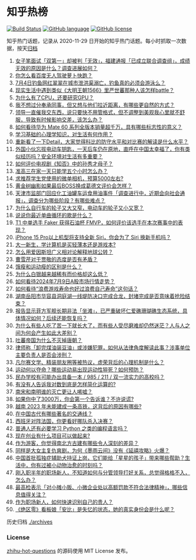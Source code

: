 # 知乎热榜
[![Build Status](https://github.com/ToWeLong/zhihu-hot-questions/workflows/CI/badge.svg)](https://github.com/ToWeLong/zhihu-hot-questions/actions)
[![GitHub language](https://img.shields.io/badge/language-golang-orange.svg)](https://golang.org/)
[![GitHub license](https://img.shields.io/github/license/ToWeLong/zhihu-hot-questions)](https://github.com/ToWeLong/zhihu-hot-questions/blob/main/LICENSE)

知乎热门话题，记录从 2020-11-29 日开始的知乎热门话题。每小时抓取一次数据，按天[归档](./archives)

<!-- BEGIN -->

1. [女子笔面试「双第一」却被判「无效」，福建通报「已成立联合调查组」，成绩无效的原因是什么？调查进展如何？](https://www.zhihu.com/question/661029623)
1. [你怎么看百度无人驾驶萝卜快跑？](https://www.zhihu.com/question/480583252)
1. [7月4日钓鱼网红翠翠在城市泄洪渠溺亡，钓鱼真的必须会游泳么？](https://www.zhihu.com/question/660925913)
1. [现实生活中遇到类似《大明王朝1566》里严世蕃那种人该怎样battle？](https://www.zhihu.com/question/660926443)
1. [为什么有了CPU，还要研究GPU？](https://www.zhihu.com/question/660424819)
1. [我不想过分奉承同事，但又想与他们拉近距离，有哪些更自然的方式？](https://www.zhihu.com/question/660814398)
1. [领导一直催我交东西，说只要快不用管格式，但不调整到美观我心里就不舒服，导致有时候影响交差，该怎么办？](https://www.zhihu.com/question/660814441)
1. [如何看待华为 Mate  60 系列全版本销量超千万，具有哪些标志性的意义？](https://www.zhihu.com/question/661143392)
1. [学习基础的心理学知识，对生活有何作用？](https://www.zhihu.com/question/660987297)
1. [重新看了一下Detail，大家觉得科比的防守水平和对比赛的解读是什么水平？](https://www.zhihu.com/question/653133193)
1. [外国小伙忘拔电动车钥匙，一天后车仍在原地，直呼在中国太幸福了，你有类似经历吗？安全环境对生活有多重要？](https://www.zhihu.com/question/661035909)
1. [如何评价电视剧《知否》中的孙秀才母子？](https://www.zhihu.com/question/308507391)
1. [准高三在家一天只能学五个小时怎么办？](https://www.zhihu.com/question/661078506)
1. [求推荐学生党使用的微单相机，预算5000左右?](https://www.zhihu.com/question/660475395)
1. [黄金树幽影如果最后BOSS换成葛德文评价会怎样？](https://www.zhihu.com/question/659855394)
1. [天津市监部门回应化工油罐车运食用油事件「调查进行中，近期会向社会通报」，调查分为哪些阶段？有哪些难点？](https://www.zhihu.com/question/661122127)
1. [为什么自行车的轮子又大又窄，电动车的轮子又小又宽？](https://www.zhihu.com/question/657427157)
1. [说说你最近单曲循环的歌是什么？](https://www.zhihu.com/question/657426463)
1. [T1 中单选手 Faker 获得石油杯 FMVP，如何评价该选手在本次赛事中的表现？](https://www.zhihu.com/question/661029107)
1. [iPhone 15 Pro以上机型将支持全新 Siri，你会为了 Siri 换新手机吗？](https://www.zhihu.com/question/661031808)
1. [大一新生，学计算机是买轻薄本还是游戏本?](https://www.zhihu.com/question/659669252)
1. [怎么用爱因斯坦广义相对论解释地球公转？](https://www.zhihu.com/question/660821396)
1. [曹雪芹对于贾敬的态度是否有矛盾？](https://www.zhihu.com/question/658151161)
1. [饿瘦和运动瘦的区别是什么？](https://www.zhihu.com/question/660795562)
1. [为什么白银越来越稀有而价格却这么低？](https://www.zhihu.com/question/56864369)
1. [如何看待2024年7月9日A股市场行情走势？](https://www.zhihu.com/question/661059444)
1. [如何看待“浪费游戏寿命也好过浪费自己寿命”这句话？](https://www.zhihu.com/question/659330763)
1. [湖南岳阳市华容县洞庭湖一线堤防决口完成合龙，封堵完成是否意味着抢险结束？](https://www.zhihu.com/question/661087017)
1. [报告显示菲方军舰长期非法「坐滩」，已严重破坏仁爱礁珊瑚礁生态系统，具体情况如何？后续还能恢复吗？](https://www.zhihu.com/question/661060143)
1. [为什么有些人吃了苦一下就长大了，而有些人受尽磨难却仍然迷茫？人与人之间为何会产生如此大差别？](https://www.zhihu.com/question/660756695)
1. [吐蕃帝国为什么不灭掉唐朝？](https://www.zhihu.com/question/659243457)
1. [律师称「卸完煤油装豆油」或涉嫌犯罪，如何从法律角度解读此事？涉事单位主要负责人是否会涉刑？](https://www.zhihu.com/question/661083307)
1. [凡尔赛文学、精装朋友圈等被热议，虚荣背后的心理机制是什么？](https://www.zhihu.com/question/660489085)
1. [运动何以夺命？哪些运动易出现运动性猝死？如何预防？](https://www.zhihu.com/question/660703987)
1. [民办学校有可能办出具备一本 / 985 / 211 / 双一流实力的高校吗？](https://www.zhihu.com/question/661024154)
1. [有没有人告诉我对数到底是怎样简化运算的?](https://www.zhihu.com/question/660839746)
1. [南宋和南明谁的灭亡更让人唏嘘？](https://www.zhihu.com/question/660660292)
1. [如果你中了3000万，你会第一个告诉谁？不许说谎?](https://www.zhihu.com/question/657532626)
1. [越南 2023 年未能建成一条高铁，这背后的原因有哪些?](https://www.zhihu.com/question/660368602)
1. [在中国古代有哪些著名的交通线？](https://www.zhihu.com/question/659662103)
1. [西班牙对阵法国，你更看好哪队杀入决赛？](https://www.zhihu.com/question/661002165)
1. [普通人还有必要学习 Python 之类的编程语言吗？](https://www.zhihu.com/question/659661272)
1. [现在创业有什么项目可以做起来?](https://www.zhihu.com/question/660546174)
1. [作为游客，你觉得南北方古建有哪些令人深刻的差异？](https://www.zhihu.com/question/658208636)
1. [同样是大女主复仇爽剧，为何《墨雨云间》没有《延禧攻略》火爆？](https://www.zhihu.com/question/660652476)
1. [中国首批孤独症辅助犬持证上岗，它们能给「星星的孩子」带来哪些帮助？生活中，你有过被小动物治愈的时刻吗？](https://www.zhihu.com/question/661036199)
1. [刚入职半年的职场新人，不知道如何与分管领导打好关系，总觉得格格不入，怎么办？](https://www.zhihu.com/question/660927923)
1. [最高检表示「对小摊小贩、小微企业处以高额罚款不符合法律精神」，哪些信息值得关注？](https://www.zhihu.com/question/661057686)
1. [作为职场新人，如何快速识别自己的贵人？](https://www.zhihu.com/question/660912675)
1. [《绝区零》看板娘「安比」是失忆的状态，她的真实身份会是什么呢？](https://www.zhihu.com/question/661061266)

<!-- END -->

历史归档 [./archives](./archives)


### License
[zhihu-hot-questions](https://github.com/towelong/zhihu-hot-questions) 的源码使用 MIT License 发布。